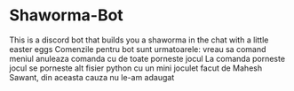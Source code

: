 # Shaworma-Bot
This is a discord bot that builds you a shaworma in the chat with a little easter eggs
Comenzile pentru bot sunt urmatoarele:
  vreau sa comand
  meniul
  anuleaza comanda
  cu de toate
  porneste jocul
La comanda porneste jocul se porneste alt fisier python cu un mini joculet facut de Mahesh Sawant, din aceasta cauza nu le-am adaugat
